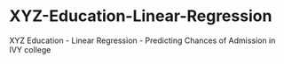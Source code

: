 # XYZ-Education-Linear-Regression
XYZ Education - Linear Regression - Predicting Chances of Admission in IVY college
